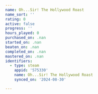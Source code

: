 ```yaml
---
name: Oh...Sir! The Hollywood Roast
name_sort: ''
rating: 0
active: false
progress: ''
hours_played: 0
purchased_on: .nan
started_on: .nan
beaten_on: .nan
completed_on: .nan
mastered_on: .nan
identifiers:
  - type: steam
    appid: '575330'
    name: Oh...Sir! The Hollywood Roast
    synced_on: '2024-08-30'

---
```

